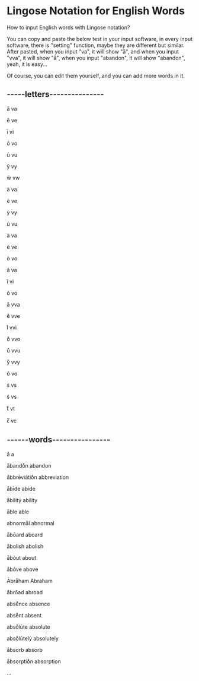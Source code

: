 # Lingose Notation for English Words

How to input English words with Lingose notation?

You can copy and paste the below test in your input software, in every input software, there is "setting" function, maybe they are different but similar. After pasted, when you input "va", it will show "ā", and when you input "vva", it will show "å", when you input "abandon", it will show "abandon", yeah, it is easy...

Of course, you can edit them yourself, and you can add more words in it.

## -----letters---------------
ā	va

ē	ve

ī	vi

ō	vo

ū	vu

ȳ	vy

w̄	vw

ȧ	va

ė	ve

ẏ	vy

u̇	vu

à	va

è	ve

ò	vo

ã	va

ĩ	vi

õ	vo

å	vva

e̊	vve

i̊	vvi

o̊	vvo

ů	vvu

ẙ	vvy

ô	vo

ṡ	vs

s̃	vs

t̅	vt

c̅	vc

## ------words----------------

å	a

åbando̊n	abandon

åbbrēviātio̊n	abbreviation

åbīde	abide

åbilitẏ	ability

āble	able

abnormål	abnormal

åbōard	aboard

åbolish	abolish

åbòut	about

åbôve	above

Ābråham	Abraham

åbrōad	abroad

abse̊nce	absence

abse̊nt	absent

abso̊lūte	absolute

abso̊lūtelẏ	absolutely

åbsorb	absorb

åbsorptio̊n	absorption

...

